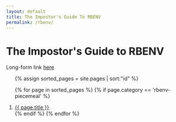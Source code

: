 ```yaml
---
layout: default
title: The Impostor's Guide To RBENV
permalink: /rbenv/
---
```

# The Impostor's Guide to RBENV
Long-form link <a href="/rbenv/ch-0">here</a>

<ol>
  {% assign sorted_pages = site.pages | sort:"id" %}

  {% for page in sorted_pages %}
    {% if page.category == 'rbenv-piecemeal' %}
      <li><a href="{{ page.url }}">{{ page.title }}</a></li>
    {% endif %}
  {% endfor %}
</ol>
